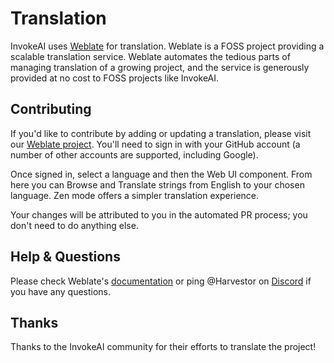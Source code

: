 # Translation

InvokeAI uses [Weblate](https://weblate.org/) for translation. Weblate is a FOSS project providing a scalable translation service. Weblate automates the tedious parts of managing translation of a growing project, and the service is generously provided at no cost to FOSS projects like InvokeAI.

## Contributing

If you'd like to contribute by adding or updating a translation, please visit our [Weblate project](https://hosted.weblate.org/engage/invokeai/). You'll need to sign in with your GitHub account (a number of other accounts are supported, including Google).

Once signed in, select a language and then the Web UI component. From here you can Browse and Translate strings from English to your chosen language. Zen mode offers a simpler translation experience.

Your changes will be attributed to you in the automated PR process; you don't need to do anything else.

## Help & Questions

Please check Weblate's [documentation](https://docs.weblate.org/en/latest/index.html) or ping @Harvestor on [Discord](https://discord.com/channels/1020123559063990373/1049495067846524939) if you have any questions.

## Thanks

Thanks to the InvokeAI community for their efforts to translate the project!
